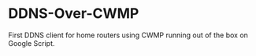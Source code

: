 # DDNS-Over-CWMP
First DDNS client for home routers using CWMP running out of the box on Google Script.

